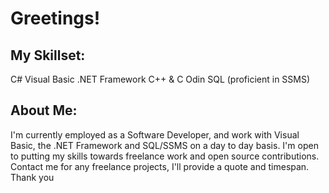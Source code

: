 # Greetings!

## My Skillset:
C#
Visual Basic
.NET Framework
C++ & C
Odin
SQL (proficient in SSMS)

## About Me:
I'm currently employed as a Software Developer, and work with Visual Basic, the .NET Framework and SQL/SSMS on a day to day basis.
I'm open to putting my skills towards freelance work and open source contributions.
Contact me for any freelance projects, I'll provide a quote and timespan. Thank you
